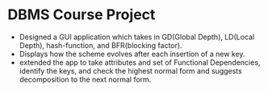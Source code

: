 # DBMS Course Project
- Designed a GUI application which takes in GD(Global Depth), LD(Local Depth), hash-function, and BFR(blocking factor).
- Displays how the scheme evolves after each insertion of a new key.
- extended the app to take attributes and set of Functional Dependencies, identify the keys, and check the highest normal form and suggests decomposition to the next normal form.
